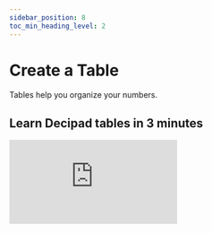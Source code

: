 ```yaml
---
sidebar_position: 8
toc_min_heading_level: 2
---
```


# Create a Table

Tables help you organize your numbers.

## Learn Decipad tables in 3 minutes

<div style={{position: 'relative', paddingBottom: '59.01639344262295%', height: 0}}>
  <iframe src="https://www.loom.com/embed/cb7d3e18401d4f289ea7e7c9eeaf08d9" frameBorder={0} webkitallowfullscreen mozallowfullscreen allowFullScreen style={{position: 'absolute', top: 0, left: 0, width: '100%', height: '100%'}} />
</div>

## Create a new Table

To **add a new table** to your notebook:

1.  Click the `+` button next to an empty line,
2.  Select `Table` from the menu.

Alternatively, to add a table with the keyboard, open up the block menu by typing `/` on an empty paragraph, select `Table` using the `arrow keys`, and press `enter`.

To **delete a table**, hover over the table, click the **`⸬`** button that appears on the left, and then click `Delete`.

<br />

## Update a Table Name

New tables are assigned default names when created(Table1, Table2, ... ) <br />
Update your table name, so it is easy to identify.

- To **update a table name**, replace the old name on the top left of the table.

## Update a Column Name

New columns are always assigned default names (Column1, Column2, ... ) <br />
Update your column names to make them easier to identify on your calculations.

- To **update a column name**, replace the old name by clicking it and picking a new one.

## Update a Table Color and Icon

New tables are assigned default colors and icons. <br />
Pick new table colors and icons to give personality to your notebook without impacting your model.

- To **update a table color and icon**, click the grid icon next to the table name, and choose a new color and icon from the menu.

## Add Table Columns and Rows

Expand your table size with new columns and rows.

- To **add a column**, click the `+` button on the right of the table.

To **delete a column**, click the upside-down triangle button on a column and select `Delete column`.

- To **add a row**, click the `+ Add row` button at the end of the table.

To **delete a row**, hover a row, click the **`⸬`** button that appears on the left, and then click `Delete row`.

## Rearrange Table Columns and Rows

Move your table columns and rows to rearrange your table.

- To **move a row**, hover over any row, click and hold the **`⸬`** button that appears on the left, and drag them to a new position inside the same table.
- To **move a column**, click and hold the **`⸬`** button on the left of any column name and drag them to a new position inside the same table.

<br />

---

# Continue Exploring:

- Create more advanced tables with [Language Tables](/docs/advanced-concepts/language-tables)
